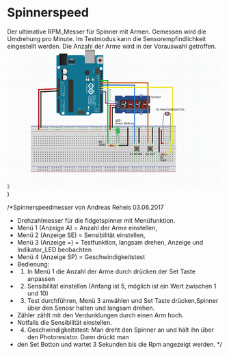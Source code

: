 # Spinnerspeed

Der ultimative RPM_Messer für Spinner mit Armen. Gemessen wird die Umdrehung pro Minute. 
Im Testmodus kann die Sensorempfindlichkeit eingestellt werden.
Die Anzahl der Arme wird in der Vorauswahl getroffen.
![bild](Spinnerspeed_Steckboard.PNG))


/*Spinnerspeedmesser von Andreas Reheis 03.06.2017
 * Drehzahlmesser für die fidgetspinner mit Menüfunktion.
 * Menü 1 (Anzeige A) = Anzahl der Arme einstellen,
 * Menü 2 (Anzeige SE) = Sensibilität einstellen,
 * Menü 3 (Anzeige =) = Testfunktion, langsam drehen, Anzeige und Indikator_LED beobachten
 * Menü 4 (Anzeige SP) = Geschwindigkeitstest
 * Bedienung: 
 * 1. In Menü 1 die Anzahl der Arme durch drücken der Set Taste anpassen
 * 2. Sensibilität einstellen (Anfang ist 5, möglich ist ein Wert zwischen 1 und 10)
 * 3. Test durchführen, Menü 3 anwählen und Set Taste drücken,Spinner über den Senosr halten und langsam drehen. 
 *    Zähler zählt mit den Verdunklungen durch einen Arm hoch.
 *    Notfalls die Sensibilität einstellen.
 * 4. Geschwindigkeitstest: Man dreht den Spinner an und hält ihn über den Photoresistor. Dann drückt man 
 *    den Set Botton und wartet 3 Sekunden bis die Rpm angezeigt werden.
 */